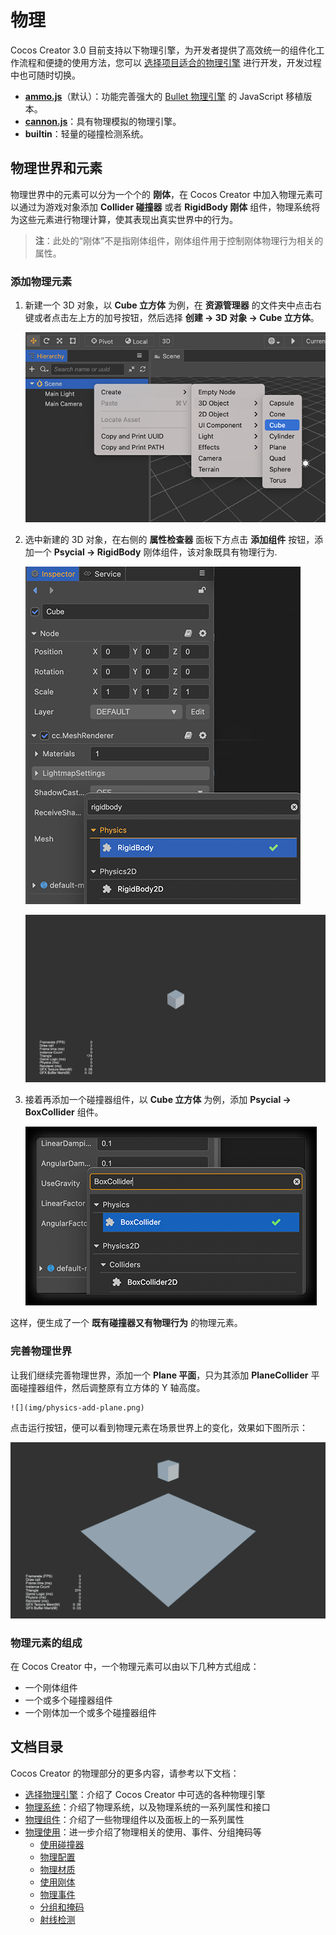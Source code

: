 # 物理

Cocos Creator 3.0 目前支持以下物理引擎，为开发者提供了高效统一的组件化工作流程和便捷的使用方法，您可以 [选择项目适合的物理引擎](physics-item.md) 进行开发，开发过程中也可随时切换。

- [**ammo.js**](https://github.com/cocos-creator/ammo.js)（默认）：功能完善强大的 [Bullet 物理引擎](https://pybullet.org/wordpress/) 的 JavaScript 移植版本。
- [**cannon.js**](https://github.com/cocos-creator/cannon.js)：具有物理模拟的物理引擎。
- **builtin**：轻量的碰撞检测系统。

## 物理世界和元素

物理世界中的元素可以分为一个个的 **刚体**，在 Cocos Creator 中加入物理元素可以通过为游戏对象添加 **Collider 碰撞器** 或者 **RigidBody 刚体** 组件，物理系统将为这些元素进行物理计算，使其表现出真实世界中的行为。

> **注**：此处的“刚体”不是指刚体组件，刚体组件用于控制刚体物理行为相关的属性。

### 添加物理元素

1. 新建一个 3D 对象，以 **Cube 立方体** 为例，在 **资源管理器** 的文件夹中点击右键或者点击左上方的加号按钮，然后选择 **创建 -> 3D 对象 -> Cube 立方体**。

    ![add-cube](img/physics-add-cube.png)

2. 选中新建的 3D 对象，在右侧的 **属性检查器** 面板下方点击 **添加组件** 按钮，添加一个 **Psycial -> RigidBody** 刚体组件，该对象既具有物理行为.

    ![add-rigidbody](img/physics-add-rigidbody.png)

    ![with-rigidbody](img/physics-with-rigidbody.gif)

3. 接着再添加一个碰撞器组件，以 **Cube 立方体** 为例，添加 **Psycial -> BoxCollider** 组件。

    ![add-boxcollider](img/physics-add-boxcollider.png)

这样，便生成了一个 **既有碰撞器又有物理行为** 的物理元素。

### 完善物理世界

让我们继续完善物理世界，添加一个 **Plane 平面**，只为其添加 **PlaneCollider** 平面碰撞器组件，然后调整原有立方体的 Y 轴高度。

    ![](img/physics-add-plane.png)

点击运行按钮，便可以看到物理元素在场景世界上的变化，效果如下图所示：

![scene-movement](img/physics-scene-movement.gif)

### 物理元素的组成

在 Cocos Creator 中，一个物理元素可以由以下几种方式组成：

- 一个刚体组件
- 一个或多个碰撞器组件
- 一个刚体加一个或多个碰撞器组件

## 文档目录

Cocos Creator 的物理部分的更多内容，请参考以下文档：

- [选择物理引擎](physics-item.md)：介绍了 Cocos Creator 中可选的各种物理引擎
- [物理系统](physics-system.md)：介绍了物理系统，以及物理系统的一系列属性和接口
- [物理组件](physics-component.md)：介绍了一些物理组件以及面板上的一系列属性
- [物理使用](physics-use.md)：进一步介绍了物理相关的使用、事件、分组掩码等
    - [使用碰撞器](physics-collider.md)
    - [物理配置](physics-configs.md)
    - [物理材质](physics-material.md)
    - [使用刚体](physics-rigidbody.md)
    - [物理事件](physics-event.md)
    - [分组和掩码](physics-group-mask.md)
    - [射线检测](physics-raycast.md)
